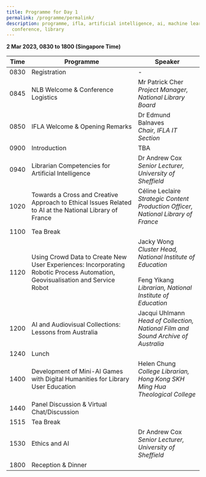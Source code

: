 ```yaml
---
title: Programme for Day 1
permalink: /programme/permalink/
description: programme, ifla, artificial intelligence, ai, machine learning, ml,
  conference, library
---
```

**2 Mar 2023, 0830 to 1800 (Singapore Time)**



| Time | Programme | Speaker |
| -------- | -------- | -------- |
| 0830     | Registration     | -     |
| 0845     | NLB Welcome & Conference Logistics     | Mr Patrick Cher<br>*Project Manager,<br>National Library Board*     |
| 0850     | IFLA Welcome & Opening Remarks     | Dr Edmund Balnaves<br>*Chair, IFLA IT Section*     |
| 0900     | Introduction     | TBA     |
| 0940     | Librarian Competencies for Artificial Intelligence     | Dr Andrew Cox <br>*Senior Lecturer, University of Sheffield*     |
| 1020     | Towards a Cross and Creative Approach to Ethical Issues Related to AI at the National Library of France     | Céline Leclaire <br>*Strategic Content Production Officer, <br>National Library of France*    |
| 1100     | Tea Break     |      |
| 1120     | Using Crowd Data to Create New User Experiences: Incorporating Robotic Process Automation, Geovisualisation and Service Robot     | Jacky Wong <br>*Cluster Head, National Institute of Education*  <br><br>Feng Yikang <br>*Librarian, National Institute of Education*   |
| 1200     | AI and Audiovisual Collections: Lessons from Australia     | Jacqui Uhlmann <br>*Head of Collection, National Film and Sound Archive of Australia*     |
| 1240     | Lunch     |      |
| 1400     | Development of Mini-AI Games with Digital Humanities for Library User Education     | Helen Chung <br>*College Librarian, <br>Hong Kong SKH Ming Hua Theological College*    |
| 1440     | Panel Discussion & Virtual Chat/Discussion     |      |
| 1515     | Tea Break     |      |
| 1530     | Ethics and AI     | Dr Andrew Cox <br>*Senior Lecturer, University of Sheffield*    |
| 1800     | Reception & Dinner     |      |



